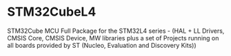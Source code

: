 # STM32CubeL4
STM32Cube MCU Full Package for the STM32L4 series - (HAL + LL Drivers, CMSIS Core, CMSIS Device, MW libraries plus a set of Projects running on all boards provided by ST (Nucleo, Evaluation and Discovery Kits))
